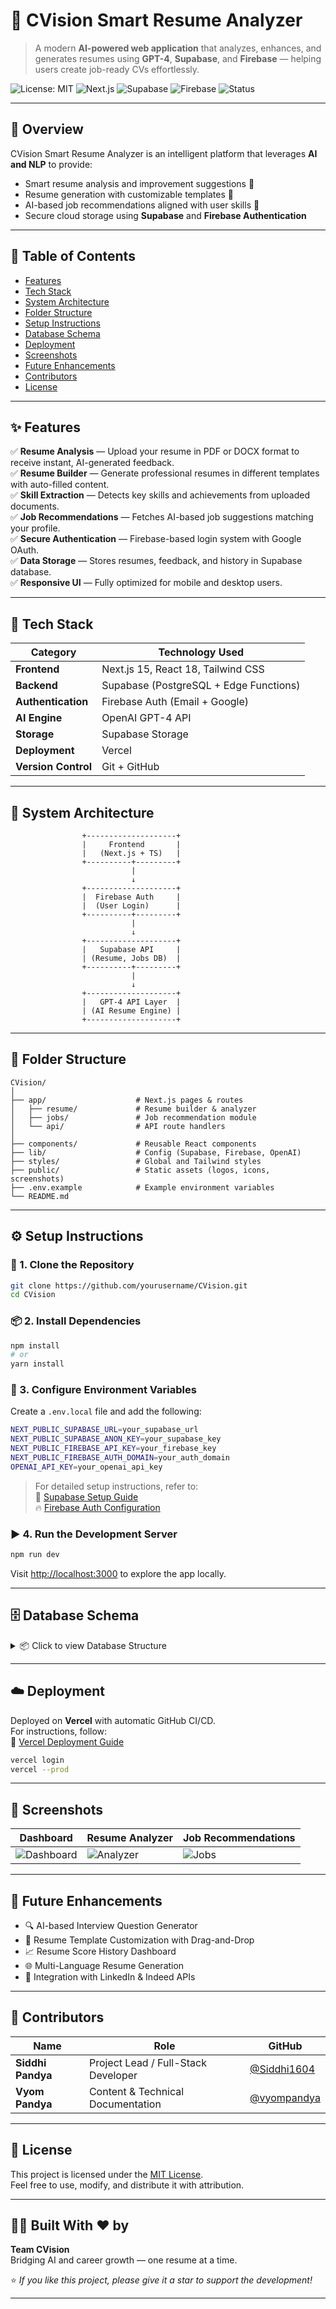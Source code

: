 # 🚀 CVision Smart Resume Analyzer

> A modern **AI-powered web application** that analyzes, enhances, and generates resumes using **GPT-4**, **Supabase**, and **Firebase** — helping users create job-ready CVs effortlessly.

![License: MIT](https://img.shields.io/badge/License-MIT-green.svg)
![Next.js](https://img.shields.io/badge/Next.js-15.0-black)
![Supabase](https://img.shields.io/badge/Backend-Supabase-blue)
![Firebase](https://img.shields.io/badge/Auth-Firebase-orange)
![Status](https://img.shields.io/badge/Status-Active-success)

---

## 📘 Overview

CVision Smart Resume Analyzer is an intelligent platform that leverages **AI and NLP** to provide:
- Smart resume analysis and improvement suggestions 🧠  
- Resume generation with customizable templates 📄  
- AI-based job recommendations aligned with user skills 💼  
- Secure cloud storage using **Supabase** and **Firebase Authentication**

---

## 🧭 Table of Contents

- [Features](#-features)
- [Tech Stack](#-tech-stack)
- [System Architecture](#-system-architecture)
- [Folder Structure](#-folder-structure)
- [Setup Instructions](#️-setup-instructions)
- [Database Schema](#-database-schema)
- [Deployment](#-deployment)
- [Screenshots](#-screenshots)
- [Future Enhancements](#-future-enhancements)
- [Contributors](#-contributors)
- [License](#-license)

---

## ✨ Features

✅ **Resume Analysis** — Upload your resume in PDF or DOCX format to receive instant, AI-generated feedback.  
✅ **Resume Builder** — Generate professional resumes in different templates with auto-filled content.  
✅ **Skill Extraction** — Detects key skills and achievements from uploaded documents.  
✅ **Job Recommendations** — Fetches AI-based job suggestions matching your profile.  
✅ **Secure Authentication** — Firebase-based login system with Google OAuth.  
✅ **Data Storage** — Stores resumes, feedback, and history in Supabase database.  
✅ **Responsive UI** — Fully optimized for mobile and desktop users.

---

## 🧰 Tech Stack

| Category | Technology Used |
|-----------|----------------|
| **Frontend** | Next.js 15, React 18, Tailwind CSS |
| **Backend** | Supabase (PostgreSQL + Edge Functions) |
| **Authentication** | Firebase Auth (Email + Google) |
| **AI Engine** | OpenAI GPT-4 API |
| **Storage** | Supabase Storage |
| **Deployment** | Vercel |
| **Version Control** | Git + GitHub |

---

## 🧱 System Architecture

```
                +--------------------+
                |     Frontend       |
                |   (Next.js + TS)   |
                +----------+---------+
                           |
                           ↓
                +--------------------+
                |  Firebase Auth     |
                |  (User Login)      |
                +----------+---------+
                           |
                           ↓
                +--------------------+
                |   Supabase API     |
                | (Resume, Jobs DB)  |
                +----------+---------+
                           |
                           ↓
                +--------------------+
                |   GPT-4 API Layer  |
                | (AI Resume Engine) |
                +--------------------+
```

---

## 📂 Folder Structure

```
CVision/
│
├── app/                    # Next.js pages & routes
│   ├── resume/             # Resume builder & analyzer
│   ├── jobs/               # Job recommendation module
│   └── api/                # API route handlers
│
├── components/             # Reusable React components
├── lib/                    # Config (Supabase, Firebase, OpenAI)
├── styles/                 # Global and Tailwind styles
├── public/                 # Static assets (logos, icons, screenshots)
├── .env.example            # Example environment variables
└── README.md
```

---

## ⚙️ Setup Instructions

### 🔑 1. Clone the Repository
```bash
git clone https://github.com/yourusername/CVision.git
cd CVision
```

### 📦 2. Install Dependencies
```bash
npm install
# or
yarn install
```

### 🧾 3. Configure Environment Variables
Create a `.env.local` file and add the following:

```bash
NEXT_PUBLIC_SUPABASE_URL=your_supabase_url
NEXT_PUBLIC_SUPABASE_ANON_KEY=your_supabase_key
NEXT_PUBLIC_FIREBASE_API_KEY=your_firebase_key
NEXT_PUBLIC_FIREBASE_AUTH_DOMAIN=your_auth_domain
OPENAI_API_KEY=your_openai_api_key
```

> For detailed setup instructions, refer to:  
> 📄 [Supabase Setup Guide](docs/SUPABASE_SETUP_GUIDE.md)  
> 🔥 [Firebase Auth Configuration](docs/FIREBASE_AUTH_SETUP.md)

### ▶️ 4. Run the Development Server
```bash
npm run dev
```
Visit [http://localhost:3000](http://localhost:3000) to explore the app locally.

---

## 🗄️ Database Schema

<details>
<summary>📦 Click to view Database Structure</summary>

```sql
-- Users Table
CREATE TABLE users (
  id UUID PRIMARY KEY,
  name TEXT,
  email TEXT UNIQUE,
  created_at TIMESTAMP DEFAULT NOW()
);

-- Resumes Table
CREATE TABLE resumes (
  id UUID PRIMARY KEY,
  user_id UUID REFERENCES users(id),
  title TEXT,
  content TEXT,
  ai_feedback JSONB,
  created_at TIMESTAMP DEFAULT NOW()
);

-- Jobs Table
CREATE TABLE jobs (
  id UUID PRIMARY KEY,
  title TEXT,
  description TEXT,
  skills TEXT[],
  link TEXT,
  created_at TIMESTAMP DEFAULT NOW()
);
```

</details>

---

## ☁️ Deployment

Deployed on **Vercel** with automatic GitHub CI/CD.  
For instructions, follow:  
📘 [Vercel Deployment Guide](docs/VERCEL_DEPLOYMENT_GUIDE.md)

```bash
vercel login
vercel --prod
```

---

## 📸 Screenshots

| Dashboard | Resume Analyzer | Job Recommendations |
|------------|-----------------|---------------------|
| ![Dashboard](docs/screenshots/dashboard.png) | ![Analyzer](docs/screenshots/analyzer.png) | ![Jobs](docs/screenshots/jobs.png) |

---

## 🚀 Future Enhancements

- 🔍 AI-based Interview Question Generator  
- 🧾 Resume Template Customization with Drag-and-Drop  
- 📈 Resume Score History Dashboard  
- 🌐 Multi-Language Resume Generation  
- 🤝 Integration with LinkedIn & Indeed APIs  

---

## 👥 Contributors

| Name | Role | GitHub |
|------|------|---------|
| **Siddhi Pandya** | Project Lead / Full-Stack Developer | [@Siddhi1604](https://github.com/Siddhi1604) |
| **Vyom Pandya** | Content & Technical Documentation | [@vyompandya](https://github.com/vyompandya) |

---

## 🪪 License

This project is licensed under the [MIT License](LICENSE).  
Feel free to use, modify, and distribute it with attribution.

---

## 🧑‍💻 Built With ❤️ by

**Team CVision**  
Bridging AI and career growth — one resume at a time.

⭐ *If you like this project, please give it a star to support the development!*

---
